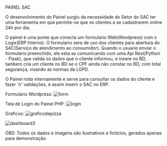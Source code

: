 PAINEL SAC

O desenvolvimento do Painel surgiu da necessidade do Setor do SAC ter uma ferramenta em que permite-se que os clientes a se cadastrarem online 24h por dia.

O painel é uma ponte que conecta um formulario Web(Wordpress) com o Logix(ERP Interno). O formulario sera de uso dos clientes para abertura do SAC(Serviço de atendimento ao consumidor). Quando o usuario enviar o formulario preenchido, ele esta se comunicando com uma Api Rest(Python - Flask), que valida os dados que o cliente informou, e insere no BD, tambem cria um cliente no BD se o CPF ainda não constar no BD, com total segurança, visando as normas da LGPD.

O Painel roda internamente e serve para consultar os dados do cliente e fazer 'n' validações, e assim inserir o SAC no ERP.

Formulario Wordpress:
![form](https://user-images.githubusercontent.com/69809959/137145466-ed4d6428-fa67-4301-8b6a-2c12e998a864.PNG)

Tela de Login do Painel PHP:
![login](https://user-images.githubusercontent.com/69809959/137143684-c244215b-5131-405a-9b69-8ea15a434260.PNG)

Graficos:
![graficodepizza](https://user-images.githubusercontent.com/69809959/137181257-76a4a59c-e33a-4fe0-8bc9-d2b5befe4793.PNG)

![dashboard3](https://user-images.githubusercontent.com/69809959/137180952-e3eacd1f-7126-46c0-82b2-00a3839f9a8b.PNG)

OBS: Todos os dados e imagens são ilustrativos e fictícios, gerados apenas para demonstração.
